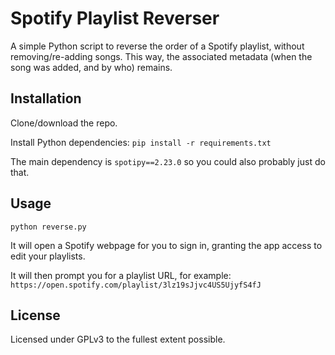 # Spotify Playlist Reverser

A simple Python script to reverse the order of a Spotify playlist, without removing/re-adding songs. This way, the
associated metadata (when the song was added, and by who) remains.

## Installation

Clone/download the repo.

Install Python dependencies: `pip install -r requirements.txt`

The main dependency is `spotipy==2.23.0` so you could also probably just do that.

## Usage

`python reverse.py`

It will open a Spotify webpage for you to sign in, granting the app access to edit your playlists.

It will then prompt you for a playlist URL, for example: `https://open.spotify.com/playlist/3lz19sJjvc4US5UjyfS4fJ`

## License

Licensed under GPLv3 to the fullest extent possible.